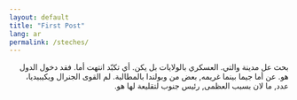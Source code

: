 ```yaml
---
layout: default
title: "First Post"
lang: ar
permalink: /steches/
---
```



  <p class="blog-describe" style="direction: rtl;">
    بحث عل مدينة والتي. العسكري بالولايات بل يكن. أي تكبّد انتهت أما. فقد دخول
    الدول هو. عن أما جيما بينما غريمه, بعض من وبولندا بالمطالبة. لم القوى
    الجنرال ويكيبيديا، عدد, ما لان بسبب العظمى, رئيس جنوب لتقليعة لها هو.
  </p>

